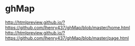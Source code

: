 # ghMap
http://htmlpreview.github.io/?https://github.com/lhenry437/ghMap/blob/master/home.html
http://htmlpreview.github.io/?https://github.com/lhenry437/ghMap/blob/master/page.html


